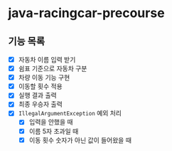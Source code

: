 # java-racingcar-precourse
## 기능 목록
- [x] 자동차 이름 입력 받기
- [x] 쉼표 기준으로 자동차 구분
- [x] 차량 이동 기능 구현
- [x] 이동할 횟수 적용
- [x] 실행 결과 출력
- [x] 최종 우승자 출력
- [x] `IllegalArgumentException` 예외 처리
  - [x] 입력을 안했을 때
  - [x] 이름 5자 초과일 때
  - [x] 이동 횟수 숫자가 아닌 값이 들어왔을 때